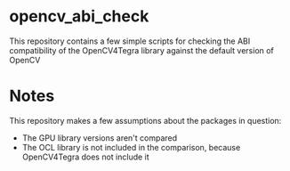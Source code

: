 opencv_abi_check
================

This repository contains a few simple scripts for checking the ABI compatibility of the OpenCV4Tegra library against the default version of OpenCV

Notes
=====

This repository makes a few assumptions about the packages in question:

 * The GPU library versions aren't compared
 * The OCL library is not included in the comparison, because OpenCV4Tegra does not include it
